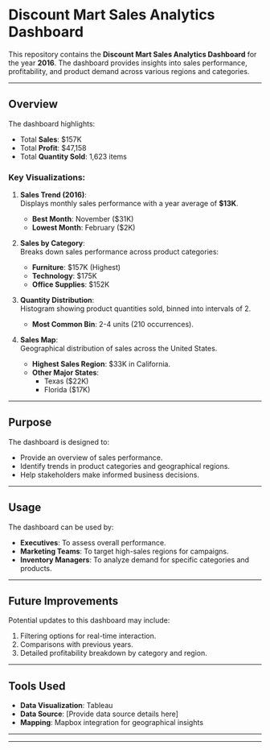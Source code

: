 # Discount Mart Sales Analytics Dashboard

This repository contains the **Discount Mart Sales Analytics Dashboard** for the year **2016**. The dashboard provides insights into sales performance, profitability, and product demand across various regions and categories.

---

## Overview

The dashboard highlights:
- Total **Sales**: $157K
- Total **Profit**: $47,158
- Total **Quantity Sold**: 1,623 items

### Key Visualizations:
1. **Sales Trend (2016)**:  
   Displays monthly sales performance with a year average of **$13K**.  
   - **Best Month**: November ($31K)  
   - **Lowest Month**: February ($2K)  

2. **Sales by Category**:  
   Breaks down sales performance across product categories:  
   - **Furniture**: $157K (Highest)  
   - **Technology**: $175K  
   - **Office Supplies**: $152K  

3. **Quantity Distribution**:  
   Histogram showing product quantities sold, binned into intervals of 2.  
   - **Most Common Bin**: 2-4 units (210 occurrences).

4. **Sales Map**:  
   Geographical distribution of sales across the United States.  
   - **Highest Sales Region**: $33K in California.  
   - **Other Major States**:  
      - Texas ($22K)  
      - Florida ($17K)  

---

## Purpose

The dashboard is designed to:
- Provide an overview of sales performance.
- Identify trends in product categories and geographical regions.
- Help stakeholders make informed business decisions.

---

## Usage

The dashboard can be used by:
- **Executives**: To assess overall performance.
- **Marketing Teams**: To target high-sales regions for campaigns.
- **Inventory Managers**: To analyze demand for specific categories and products.

---

## Future Improvements

Potential updates to this dashboard may include:
1. Filtering options for real-time interaction.
2. Comparisons with previous years.
3. Detailed profitability breakdown by category and region.

---

## Tools Used
- **Data Visualization**: Tableau
- **Data Source**: [Provide data source details here]
- **Mapping**: Mapbox integration for geographical insights

---

---



